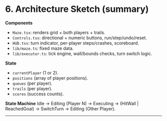 # 6. Architecture Sketch (summary)

**Components**
* `Maze.tsx`: renders grid + both players + trails.
* `Controls.tsx`: directional + numeric buttons, run/step/undo/reset.
* `HUD.tsx`: turn indicator, per-player steps/crashes, scoreboard.
* `lib/maze.ts`: fixed maze data.
* `lib/executor.ts`: tick engine, wall/bounds checks, turn switch logic.

**State**
* `currentPlayer` (1 or 2).
* `positions` (array of player positions).
* `queues` (per player).
* `trails` (per player).
* `scores` (success counts).

**State Machine**
Idle → Editing (Player N) → Executing → (HitWall | ReachedGoal) → SwitchTurn → Editing (Other Player).

---
